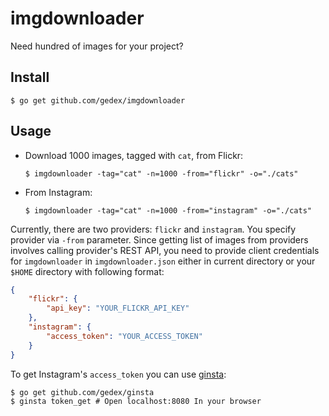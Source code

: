 imgdownloader
=============

Need hundred of images for your project?

## Install

~~~text
$ go get github.com/gedex/imgdownloader
~~~

## Usage

* Download 1000 images, tagged with `cat`, from Flickr:

  ~~~text
  $ imgdownloader -tag="cat" -n=1000 -from="flickr" -o="./cats"
  ~~~

* From Instagram:

  ~~~text
  $ imgdownloader -tag="cat" -n=1000 -from="instagram" -o="./cats"
  ~~~

Currently, there are two providers: `flickr` and `instagram`. You specify
provider via `-from` parameter. Since getting list of images from providers
involves calling provider's REST API, you need to provide client credentials
for `imgdownloader` in `imgdownloader.json` either in current directory or
your `$HOME` directory with following format:

~~~json
{
	"flickr": {
		"api_key": "YOUR_FLICKR_API_KEY"
	},
	"instagram": {
		"access_token": "YOUR_ACCESS_TOKEN"
	}
}
~~~

To get Instagram's `access_token` you can use [ginsta](https://github.com/gedex/ginsta):

~~~text
$ go get github.com/gedex/ginsta
$ ginsta token_get # Open localhost:8080 In your browser
~~~
